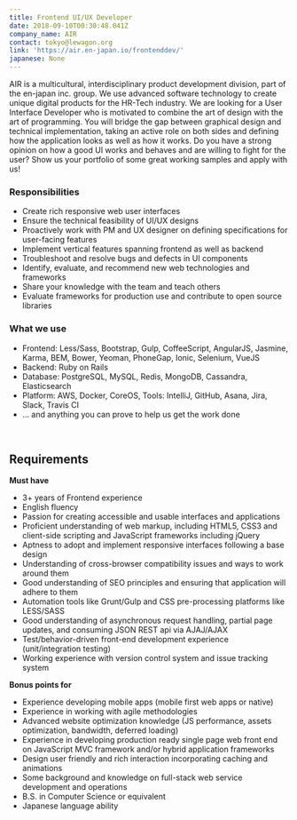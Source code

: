 ```yaml
---
title: Frontend UI/UX Developer
date: 2018-09-10T00:30:48.041Z
company_name: AIR
contact: tokyo@lewagon.org
link: 'https://air.en-japan.io/frontenddev/'
japanese: None
---
```

AIR is a multicultural, interdisciplinary product development division, part of the en-japan inc. group. We use advanced software technology to create unique digital products for the HR-Tech industry.
We are looking for a User Interface Developer who is motivated to combine the art of design with the art of programming. You will bridge the gap between graphical design and technical implementation, taking an active role on both sides and defining how the application looks as well as how it works.
Do you have a strong opinion on how a good UI works and behaves and are willing to fight for the user? Show us your portfolio of some great working samples and apply with us!
<br>

### Responsibilities
* Create rich responsive web user interfaces
* Ensure the technical feasibility of UI/UX designs
* Proactively work with PM and UX designer on defining specifications for user-facing features
* Implement vertical features spanning frontend as well as backend
* Troubleshoot and resolve bugs and defects in UI components
* Identify, evaluate, and recommend new web technologies and frameworks
* Share your knowledge with the team and teach others
* Evaluate frameworks for production use and contribute to open source libraries

### What we use
* Frontend: Less/Sass, Bootstrap, Gulp, CoffeeScript, AngularJS, Jasmine, Karma, BEM, Bower, Yeoman, PhoneGap, Ionic, Selenium, VueJS
* Backend: Ruby on Rails
* Database: PostgreSQL, MySQL, Redis, MongoDB, Cassandra, Elasticsearch
* Platform: AWS, Docker, CoreOS, Tools: IntelliJ, GitHub, Asana, Jira, Slack, Travis CI
* ... and anything you can prove to help us get the work done

<br>


## Requirements

**Must have**

* 3+ years of Frontend experience
* English fluency
* Passion for creating accessible and usable interfaces and applications
* Proficient understanding of web markup, including HTML5, CSS3 and client-side scripting and JavaScript frameworks including jQuery
* Aptness to adopt and implement responsive interfaces following a base design
* Understanding of cross-browser compatibility issues and ways to work around them
* Good understanding of SEO principles and ensuring that application will adhere to them
* Automation tools like Grunt/Gulp and CSS pre-processing platforms like LESS/SASS
* Good understanding of asynchronous request handling, partial page updates, and consuming JSON REST api via AJAJ/AJAX
* Test/behavior-driven front-end development experience (unit/integration testing)
* Working experience with version control system and issue tracking system

**Bonus points for**

* Experience developing mobile apps (mobile first web apps or native)
* Experience in working with agile methodologies
* Advanced website optimization knowledge (JS performance, assets optimization, bandwidth, deferred loading)
* Experience in developing production ready single page web front end on JavaScript MVC framework and/or hybrid application frameworks
* Design user friendly and rich interaction incorporating caching and animations
* Some background and knowledge on full-stack web service development and operations
* B.S. in Computer Science or equivalent
* Japanese language ability
